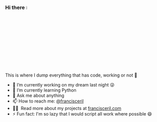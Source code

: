 ### Hi there <img src="https://media.giphy.com/media/hvRJCLFzcasrR4ia7z/giphy.gif" width="5%">

This is where I dump everything that has code, working or not :rofl:

- 🔭 I’m currently working on my dream last night 😜
- 🌱 I’m currently learning Python
- 💬 Ask me about anything
- 📫 How to reach me: [@francisceril](https://twitter.com/francisceril)
- 👨‍💻 &nbsp;Read more about my projects at [francisceril.com](https://www.francisceril.github.io)
- ⚡ Fun fact: I'm so lazy that I would script all work where possible 😄
